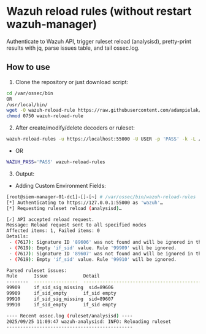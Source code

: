 # Wazuh reload rules (without restart wazuh-manager)
Authenticate to Wazuh API, trigger ruleset reload (analysisd), pretty-print results with jq, parse issues table, and tail ossec.log.

## How to use

1. Clone the repository or just download script:

```bash
cd /var/ossec/bin
OR
/usr/local/bin/
wget -O wazuh-reload-rule https://raw.githubusercontent.com/adampielak/wazuh-reload-rules/refs/heads/main/wazuh-reload-rules.sh
chmod 0750 wazuh-reload-rule

```

2. After create/modify/delete decoders or ruleset:

```bash
wazuh-reload-rules -u https://localhost:55000 -U USER -p 'PASS' -k -L /var/ossec/logs/ossec.log

```
- OR
  
```bash
WAZUH_PASS='PASS' wazuh-reload-rules

```

3. Output:

- Adding Custom Environment Fields:

```bash
[root@siem-manager-01-dc1]-[]-[~] # /var/ossec/bin/wazuh-reload-rules
[*] Authenticating to https://127.0.0.1:55000 as 'wazuh'…
[*] Requesting ruleset reload (analysisd)…

[✓] API accepted reload request.
Message: Reload request sent to all specified nodes
Affected items: 1, Failed items: 0
Details:
 - (7617): Signature ID '89606' was not found and will be ignored in the 'if_sid' option of rule '99909'.
 - (7619): Empty 'if_sid' value. Rule '99909' will be ignored.
 - (7617): Signature ID '89607' was not found and will be ignored in the 'if_sid' option of rule '99910'.
 - (7619): Empty 'if_sid' value. Rule '99910' will be ignored.

Parsed ruleset issues:
Rule      Issue             Detail
--------  ----------------  ----------------------------------------------
99909     if_sid_sig_missing  sid=89606
99909     if_sid_empty      if_sid empty
99910     if_sid_sig_missing  sid=89607
99910     if_sid_empty      if_sid empty

---- Recent ossec.log (ruleset/analysisd) ----
2025/09/25 11:09:47 wazuh-analysisd: INFO: Reloading ruleset
----------------------------------------------

```
